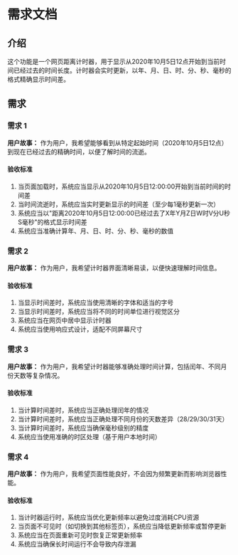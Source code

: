 # 需求文档

## 介绍

这个功能是一个网页距离计时器，用于显示从2020年10月5日12点开始到当前时间已经过去的时间长度。计时器会实时更新，以年、月、日、时、分、秒、毫秒的格式精确显示时间差。

## 需求

### 需求 1

**用户故事：** 作为用户，我希望能够看到从特定起始时间（2020年10月5日12点）到现在已经过去的精确时间，以便了解时间的流逝。

#### 验收标准

1. 当页面加载时，系统应当显示从2020年10月5日12:00:00开始到当前时间的时间差
2. 当时间流逝时，系统应当实时更新显示的时间差（至少每1毫秒更新一次）
3. 系统应当以"距离2020年10月5日12:00:00已经过去了X年Y月Z日W时V分U秒S毫秒"的格式显示时间差
4. 系统应当准确计算年、月、日、时、分、秒、毫秒的数值

### 需求 2

**用户故事：** 作为用户，我希望计时器界面清晰易读，以便快速理解时间信息。

#### 验收标准

1. 当显示时间差时，系统应当使用清晰的字体和适当的字号
2. 当显示时间差时，系统应当将不同的时间单位进行视觉区分
3. 系统应当在网页中居中显示计时器
4. 系统应当使用响应式设计，适配不同屏幕尺寸

### 需求 3

**用户故事：** 作为用户，我希望计时器能够准确处理时间计算，包括闰年、不同月份天数等复杂情况。

#### 验收标准

1. 当计算时间差时，系统应当正确处理闰年的情况
2. 当计算时间差时，系统应当正确处理不同月份的天数差异（28/29/30/31天）
3. 当计算时间差时，系统应当确保毫秒级别的精度
4. 系统应当使用准确的时区处理（基于用户本地时间）

### 需求 4

**用户故事：** 作为用户，我希望页面性能良好，不会因为频繁更新而影响浏览器性能。

#### 验收标准

1. 当计时器运行时，系统应当优化更新频率以避免过度消耗CPU资源
2. 当页面不可见时（如切换到其他标签页），系统应当降低更新频率或暂停更新
3. 系统应当在页面重新可见时恢复正常更新频率
4. 系统应当确保长时间运行不会导致内存泄漏